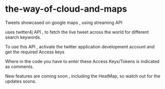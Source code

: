 # the-way-of-cloud-and-maps
Tweets showcased on google maps , using streaming API

uses twitter4j API , to fetch the live tweet across the world for different search keywords. 

To use this API , activate the twitter application development account and get the required Access keys 

Where in the code you have to enter these Access Keys/Tokens is indicated as comments. 

New features are coming soon , including the HeatMap, so watch out for the updates soons. 

